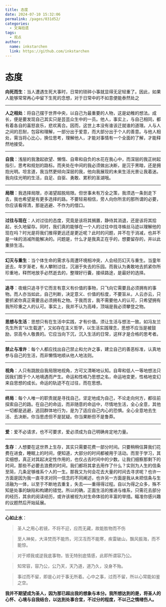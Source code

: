 ```yaml
---
title: 态度
date: 2024-07-10 15:32:06
permalink: /pages/031d52/
categories:
  - 文海拾遗
tags:
  - 观点
author: 
  name: inkstarchen
  link: https://github.com/inkstarchen
---
```

# 态度
**向死而生**：当人遭遇生死大事时，日常的琐碎小事就显得无足轻重了。因此，如果人能够常常再心中留下生死的念想，对于日常中的不如意便能泰然处之

<!-- more -->
---

**人之相处**：将自己摆于世界中央，以自己为最重要的人物，这是幼稚的想法。成长，便是要发现自己其实只是芸芸众生中的一员。他人，事实上，与自己相同，都有着各自的喜怒哀乐，悲欢离合。因而，这世上本没有谁该迁就谁的道理。人与人之间的忍耐，包容和理解，一部分出于爱意，而大部分出于个人的善意。与他人相处，需当将心比心，换位思考，理解他人，才能对事情有一个全面的了解，才能释然地接受。

---

**自我**：浅层的我激起欲望、懒惰、自卑和自负的水花在我心中，而深层的我正树起指引，思考和规划的路标。而夹处在中间的我必须做出决断，是沉于黑暗，还是拥抱光明。坦言道，我当然更倾向深层的我，他向我展现的未来生活光景让我着迷。我向往光明的生活，自足、自驱、勇敢、累积的圣湖哦。

---

**局限**：我选择局限，亦渴望超脱局限。但世事未有万全之策，我须选一条到走下去，我也希望是有更多选择的路。不要轻易相信，旁人向你所言的那所谓的必要，你应该看得清，那是逃避、不作为的借口。

---

**过往与现在**：人对过往的态度，究竟是该将其搁置，静待其消退，还是该将其拾起，长久地留存。同时，我们真的能够在一个人的过往中找寻蛛丝马迹以理解他的现在吗？时光是将我们推得更远还是更近呢？此时的问题，并不在于消减，也并不是一味的消减所能解决的。问题是，什么才是我真正在乎的，想要留存的，并以此重排生活。

---

**幻灭与重生**：当个体生命的需求与周遭环境相冲突，人会经历幻灭与重生。当童年逝去，年岁渐老，有人攀附过往，沉溺于失去的乐园。而我认为勇敢地去抓紧你所珍重地，释然地放手必然逝去的，整理好行囊，接续路途，是最好的选择。

---

**追寻**：夜蛾只追寻于它而言有意义有价值的事物，只飞向它需要且必须拥有的事物。而人亦当如此，自己判断，决定意义、价值的标度，不要盲从，人云亦云，只要抓紧你真正需要且必须拥有之物。于我而言，我不需要他人的认可，只希望拥有我所珍重之人的认可。事实上，我并不认为高峰，顶端是我必须攀登之物。

---

**思想与生活**：思想只有在生活中实践，才有价值。须让生活与想法一致。如冯友兰先生所言“以生载道”，又如存在主义哲学，以生活实践理念，思想不应当是被鼓励，崇高令人敬畏的。它应当向下沉，沉入生活的日常，这样才是合格的思考者。

---

**禁止与准许**：每个人都应找出自己禁止和允许之事，建立自己的善恶标准，认真地参与自己的生活，而非懒惰地顺从他人地法则。

---

**视角**：人只有跳脱自我局限地视角，方可又清晰地认知。自卑和低人一等地想法只因我们囿于个人地境遇而产生。命运和性格乃思想之名，命运地变更，性格地变幻来自思想的成长。命运的轨迹不在过往，而在思想。

---

**终局**：每个人唯一的职责就是寻找自己，坚定地成为自己，不论走向何方，都往前探索自己的路。在自己的命运，而非随意的命运中，尽情地生活，全心全意，其他一切都是逃避，逃回群体地行为，是为了适应自己内心的恐惧。全心全意地去生活、去决断。你当思虑但不是犹疑。你当果断但不是鲁莽。

---

**爱**：爱不必请求，也不可要求，爱必须成为自己明确肯定地力量。

---

**生存**：人想要在这世界上生存，其实只需要花费一部分时间。只要稍稍估算我们花费在进食，睡眠上的时间，便知道，大部分的时间都被用于活动。而至于学习，其实细想，真正对其起决定性作用的，也仅占去时间中的少数。让我们细察那剩下的时间，那些不必要去浪费的时间，我们都将其拿去用作了什么？实则为人生的信条至简，几条足够维系个人的一生。那我又为何会花去大量的时间去寻求呢？也许一方面是因为我一直寻求对同一信念的不同阐述，也许另一方面是我从未把信条与生活融为一体，以至于不断地去重复，失去——重得得过程。自以为得之众多，殊不知是处事的缺陷和构建的错觉。所以的确，正面生活的推进与维系，只需花去部分的经历，其余的阅读经历，或许该被视为对生命体验的丰富的举措。瞄准你感兴趣的议题然后开始延展。

---

**心如止水**：
> 圣人之用心若镜，不将不迎，应而无藏，故能胜物而不伤

> 至人神矣，大泽焚而不能热，河汉冱而不能寒，疾雷破山，飘风振海，而不能惊。

> 对于顺我或逆我底事物，皆无特别底情感，此即所谓容乃公。

> 知常容，容乃公，公乃天，天乃道，道乃久，没身不殆。

> 事过而不留，即是心对于事无所着。心中之事，过而不留，所以心常能如鉴之空。

**我并不期望成为圣人，因为那已超出我的想象与本分。我所想达到的是，将圣人的心怀、心境与自我结合，以达到处事合宜，不过分的程度，不以己之情绪伤人。**

